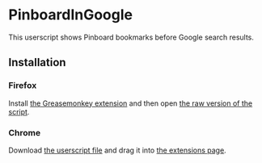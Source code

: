 # PinboardInGoogle

This userscript shows Pinboard bookmarks before Google search results.

## Installation

### Firefox

Install [the Greasemonkey extension](https://addons.mozilla.org/fr/firefox/addon/greasemonkey/) and then open [the raw version of the script](https://github.com/nhoizey/PinboardInGoogle/raw/master/PinboardInGoogle.user.js).

### Chrome

Download [the userscript file](https://github.com/nhoizey/PinboardInGoogle/raw/master/PinboardInGoogle.user.js) and drag it into [the extensions page](chrome://extensions).
